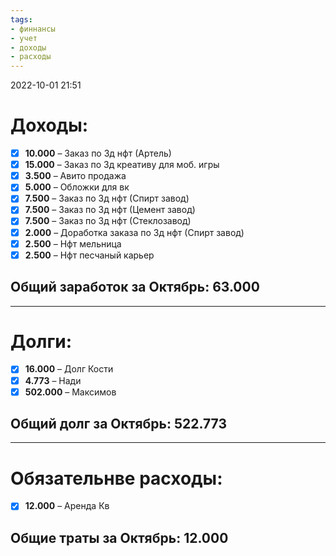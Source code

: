 ```yaml
---
tags:
- финнансы
- учет
- доходы
- расходы
---
```


2022-10-01
21:51

# Доходы:

- [x] **10.000** – Заказ по 3д нфт (Артель)
- [x] **15.000** – Заказ по 3д креативу для моб. игры
- [x] **3.500** – Авито продажа
- [x] **5.000** – Обложки для вк
- [x] **7.500** – Заказ по 3д нфт (Спирт завод)
- [x] **7.500** – Заказ по 3д нфт (Цемент завод)
- [x] **7.500** – Заказ по 3д нфт (Стеклозавод)
- [x] **2.000** – Доработка заказа по 3д нфт (Спирт завод)
- [x] **2.500** – Нфт мельница
- [x] **2.500** – Нфт песчаный карьер

## Общий заработок за Октябрь: 63.000

---

# Долги:

- [x] **16.000** – Долг Кости
- [x] **4.773** – Нади
- [x] **502.000** – Максимов

## Общий долг за Октябрь: 522.773

---
# Обязательнве расходы:

- [x] **12.000** – Аренда Кв

## Общие траты за Октябрь: 12.000
